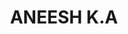 ---
title: ANEESH K.A
template: faculties
hod: false
teaching: false
qualification: Diploma
department: eee
departmentFullName: Electrical and Electronics Engineering
image: ./aneesh-photo.jpg
designation: Instructor Gr-II
dateOfJoining: 01/07/2010
mobileNumber: 9447719866
mailid: annkichu@gmail.com
---